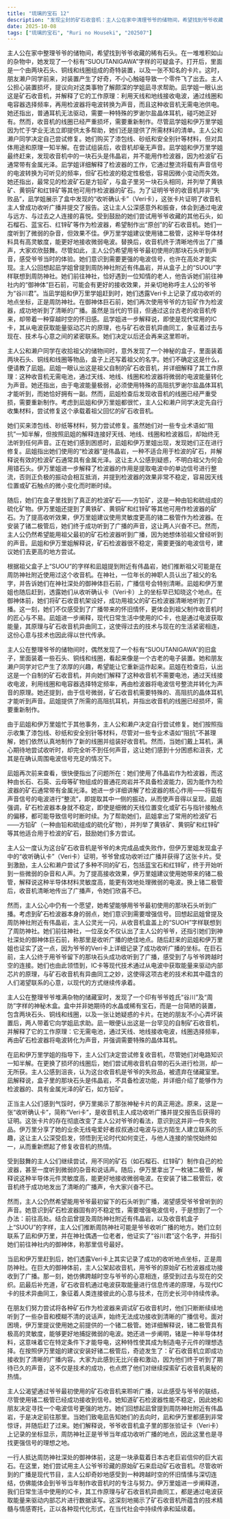 ```yaml
---
title: "琉璃的宝石 12"
description: "发现尘封的矿石收音机：主人公在家中清理爷爷的储物间，希望找到爷爷收藏的稀有石头。在一个写有“SUOU TANIGAWA”的盒子里，她发现了一个由两块石头、铜线和线圈组成的装置，以及一张卡片。朋友濑户同学到来后，不小心让装置中的一个零件飞出，主人公担心其损坏，提议向学姐凪寻求帮助。矿石收音机的原理与修复计划：凪姐认出该装置是爷爷自制的矿石收音机，并详细解释了其工作原理：它不需电池，通过天线、地线、线圈和检波器将电波能量转化为声音。她还指出，由于电波能量微弱，需要特殊的高阻抗罗谢尔盐晶体耳机才能听到。虽然凪姐有这种耳机，但收音机的线圈已严重受损，需要重新制作。鉴于凪姐和伊万里姐都很忙，主人公和濑户同学决定先自行收集材料尝试修复。检波器选择的困境与原理探讨：主人公和濑户同学尝试修复收音机，但遇到困难，无法听到声音。凪姐检查后发现，她们使用了不适合做检波器的伟晶岩。凪姐解释了检波器的工作原理——提取电波信号并进行整流，将其转化为声音——并指出矿石检波器本身不稳定，容易受各种因素影响。她展示了方铅矿作为常用检波器，并列举了其他可用的矿石。验证卡揭示的成功历史：主人公一度认为矿石收音机是爷爷的失败品，但伊万里姐通过盒子里的“收听确认卡”（Veri卡）解释道，这张卡片证明收音机的主人曾成功收听到广播。这张卡片的存在让主人公意识到爷爷并非失败，并让她思考通过电波与远方陌生人联系的乐趣，从而鼓舞她继续修复工作。使用锗二极管首次成功收听：朋友们尝试了多种矿石作为检波器，只听到了一些杂音和说话声。随后，伊万里姐建议使用她之前给的锗二极管。她解释说，锗二极管灵敏度高，能更好地接收微弱电波，且其半导体特性使其成为理想的电子元件。在安装锗二极管后，矿石收音机成功接收到了广播，大家为此感到兴奋。追寻爷爷足迹前往周防神社：尽管收音机已能使用锗二极管收听，主人公仍希望用爷爷最初使用的矿石听广播，认为那样才能与爷爷连接。考虑到矿石检波器不稳定，她们决定寻找一个电波更强的地方，并回想起凪姐曾提及周防神社附近有伟晶岩，最终确定前往那里。她们致电凪姐告知去向，凪姐和伊万里姐表示惊讶并随后赶来，解释说Veri卡上记录的坐标显示此处正是爷爷当年成功收听广播的地点。御神体前的连接与技术传承：众人来到周防神社的御神体前，这是一块巨大的岩石，承载着日本巨岩信仰的传统。在此处，她们成功地用爷爷的原始矿石收听到了广播。虽然播放的是现代广播，主人公却感到一种跨越时空的怀旧与连接，体会到爷爷制作收音机时的努力。伊万里姐进一步解释，日常使用的IC卡也运用了与矿石收音机相同的原理，通过电波获取能量，这表明矿石收音机的技术和其中蕴含的心意，至今仍在以各种形式延续和传承着。"
date: 2025-10-08
tags: ["琉璃的宝石", "Ruri no Houseki", "202507"]
---
```


主人公在家中整理爷爷的储物间，希望找到爷爷收藏的稀有石头。在一堆堆积如山的杂物中，她发现了一个标有“SUOUTANIGAWA”字样的可疑盒子。打开后，里面是一个由两块石头、铜线和线圈组成的奇特装置，以及一张不知名的卡片。这时，朋友濑户同学前来，对装置产生了好奇，不小心触碰导致一个零件飞了出去。主人公担心装置损坏，提议向对这类事物了解颇深的学姐凪寻求帮助。凪学姐一眼认出这是矿石收音机，并解释了它的工作原理：利用天线和地线接收电波，通过线圈和电容器选择频率，再用检波器将电波转换为声音，而且这种收音机无需电池供电。她还指出，普通耳机无法驱动，需要一种特殊的罗谢尔盐晶体耳机，碰巧她正好有。然而，收音机的线圈已经严重损坏，需要重新制作。尽管凪学姐和伊万里学姐因为忙于学业无法立即提供太多帮助，她们还是提供了所需材料的清单。主人公和濑户同学决定自己尝试修复。她们购买了漆包线、砂纸和安全别针等材料，但对具体用途和原理一知半解。在尝试组装后，收音机却毫无声音。凪学姐和伊万里学姐最终赶来，发现收音机中的一块石头是伟晶岩，并不能用作检波器，因为检波矿石通常带有金属光泽。凪学姐详细解释了检波器的工作，它通过整流将载有声音信号的电波转换为可听见的频率，但矿石检波的稳定性极低，容易因微小变动而失效。她还指出，最常见的检波矿石是方铅矿，与盒子里另一块石头相同，并列举了黄铁矿、黄铜矿和红锌矿等其他可用作检波器的矿石。为了证明爷爷的收音机并非“失败品”，凪学姐展示了盒中发现的“收听确认卡”（Veri卡），这张卡片证明了收音机主人曾成功收听广播并提交了报告。这让主人公深感意外和振奋，体会到通过电波与远方、与过去之人连接的喜悦。受到鼓励的她们尝试用爷爷收藏的其他石头，如石榴石、蓝宝石、红锌矿等作为检波器，希望制作出“原创”的矿石收音机。她们一度听到了微弱的杂音，但效果不佳。伊万里学姐建议使用锗二极管，这种半导体材料具有高灵敏度，能更好地接收微弱电波。替换后，收音机终于清晰地传出了广播声，大家欢欣鼓舞。尽管如此，主人公仍希望用爷爷最初使用的那块石头听到声音，感受爷爷当时的体验。她们意识到需要更强的电波信号，也许在高处才能实现。主人公回想起凪学姐曾提到周防神社附近有伟晶岩，并从盒子上的“SUOU”字样联想到周防神社。她们前往神社，恰好遇到一位知情的老人，他告诉她们前往神社内的“御神体”巨石前，可能会有更好的接收效果，并亲切地称呼主人公的爷爷为“谷川君”。当凪学姐和伊万里学姐赶到时，她们透露Veri卡上记录了成功收听的地点坐标，正是周防神社。在御神体巨石前，她们再次使用爷爷的方铅矿作为检波器，成功地听到了清晰的广播。虽然是当代的节目，但通过这台古老的收音机传来，却带着一种穿越时空的怀旧感。凪学姐进一步解释说，即使是现代常用的IC卡，其从电波获取能量驱动芯片的原理，也与矿石收音机异曲同工，象征着过去与现在、技术与心意之间的紧密联系。她们决定以后还会再来这里聆听。

主人公和濑户同学在收拾祖父的储物间时，意外发现了一个神秘的盒子，里面装着两块石头、铜线和线圈等物品，盒子上还写着祖父的名字。她们不确定这是什么，便请教了凪姐。凪姐一眼认出这是祖父自制的矿石收音机，并详细解释了其工作原理：这种收音机无需电池，通过天线、地线、线圈和检波器将微弱的电波能量转化为声音。她还指出，由于电波能量极弱，必须使用特殊的高阻抗罗谢尔盐晶体耳机才能听到，而她恰好拥有一副。然而，凪姐检查后发现收音机的线圈已经严重受损，需要重新制作。考虑到凪姐和伊万里姐都很忙，主人公和濑户同学决定先自行收集材料，尝试修复这个承载着祖父回忆的矿石收音机。

她们买来漆包线、砂纸等材料，努力尝试修复。虽然她们对一些专业术语如“阻抗”一知半解，但按照凪姐的解释连接好天线、地线、线圈和检波器后，却始终无法听到任何声音。正在她们感到困惑时，凪姐和伊万里姐出现，发现她们正在进行修复。凪姐指出她们使用的“检波器”是伟晶岩，一种不适合用于检波的矿石，并解释说有效的检波矿石通常具有金属光泽。这让主人公感到疑惑，不明白祖父为何会用错石头。伊万里姐进一步解释了检波器的作用是提取电波中的单边信号进行整流，否则正负极的振动会相互抵消，并提到检波器的效果非常不稳定，容易因天线位置或矿石触点的微小变化而时断时续。

随后，她们在盒子里找到了真正的检波矿石——方铅矿，这是一种由铅和硫组成的硫化矿物。伊万里姐还提到了黄铁矿、黄铜矿和红锌矿等其他可用作检波器的矿石。为了提高收听效果，伊万里姐建议使用灵敏度更高的锗二极管作为检波器。在安装了锗二极管后，她们终于成功听到了广播的声音，这让两人兴奋不已。然而，主人公仍然希望能用祖父最初的矿石检波器听到广播，因为她想体验祖父曾经听到的声音。凪姐和伊万里姐解释说，矿石检波器很不稳定，需要更强的电波信号，建议她们去更高的地方尝试。

根据祖父盒子上“SUOU”的字样和凪姐提到附近有伟晶岩，她们推断祖父可能是在周防神社附近使用过这个收音机。在神社，一位年长的神职人员认出了祖父的名字，并告诉她们在神社深处的御神体巨石前，广播信号会特别清晰。凪姐和伊万里姐也随后赶到，透露她们从收听确认卡（Veri卡）上的坐标早已知晓这个地点。在御神体前，她们将矿石收音机架设好，成功用祖父的矿石检波器清晰地听到了广播。这一刻，她们不仅感受到了广播带来的怀旧情怀，更体会到祖父制作收音机时的匠心与不易。凪姐进一步阐释，现代日常生活中使用的IC卡，也是通过电波获取能量，其原理与矿石收音机异曲同工，这使得过去的技术与现在的生活紧密相连，这份心意与技术也因此得以世代传承。

主人公在整理爷爷的储物间时，偶然发现了一个标有“SUOUTANIGAWA”的旧盒子，里面装着一些石头、铜线和线圈，看起来像是一个古老的电子装置。她和朋友濑户同学对它产生了浓厚的兴趣，希望能让它重新运作起来。凪姐在检查后，认出这是一个自制的矿石收音机，并向她们解释了这种收音机不需要电池，通过天线接收电波，利用线圈和电容器选择特定频率，再由检波器将电波信号整流并转化为声音的原理。她还提到，由于信号微弱，矿石收音机需要特殊的、高阻抗的晶体耳机才能听到声音。凪姐提供了所需的高阻抗耳机，并指出收音机的线圈已经损坏，需要重新制作。

由于凪姐和伊万里姐忙于其他事务，主人公和濑户决定自行尝试修复。她们按照指示收集了漆包线、砂纸和安全别针等材料，尽管对一些专业术语如“阻抗”不甚理解，她们依然认真地制作了新的线圈并组装好收音机。然而，当她们戴上耳机，满心期待地尝试收听时，却完全听不到任何声音，这让她们感到十分困惑和沮丧，尤其是在确认周围电波信号充足的情况下。

凪姐再次前来查看，很快便指出了问题所在：她们使用了伟晶岩作为检波器，而这种由长石、石英、云母等矿物组成的普通花岗岩并不具备检波能力，因为能作为检波器的矿石通常带有金属光泽。她进一步详细讲解了检波器的核心作用——将载有声音信号的电波进行“整流”，即提取其中一侧的振动，从而使声音得以呈现。凪姐强调，矿石检波器本身就不稳定，即使是细微的天线位置变化或矿石与指针接触点的偏移，都可能导致信号时断时续。为了帮助她们，凪姐拿出了常用的检波矿石——方铅矿（一种由铅和硫组成的硫化矿物），并列举了黄铁矿、黄铜矿和红锌矿等其他适合用于检波的矿石，鼓励她们多方尝试。

主人公一度认为这台矿石收音机是爷爷的未完成品或失败作，但伊万里姐发现盒子中的“收听确认卡”（Veri卡）证明，爷爷曾成功收听过广播并获得了这张卡片。受到激励，主人公和濑户尝试了多种不同的矿石，包括蓝宝石和红锌矿，终于开始听到一些微弱的杂音和人声。为了提高接收效果，伊万里姐建议使用她带来的锗二极管，解释说这种半导体材料灵敏度高，能更有效地处理微弱的电波。换上锗二极管后，收音机清晰地传出了广播声，令她们欣喜不已。

然而，主人公心中仍有一个愿望，她希望能够用爷爷最初使用的那块石头听到广播。考虑到矿石检波器本身的弱点，她们意识到需要增强信号。回想起凪姐曾提及周防神社附近有伟晶岩，主人公灵光一闪，从收音机盒盖上的“SUOH”字样联想到了周防神社。她们前往神社，一位巫女不仅认出了主人公的爷爷，还指引她们到神社深处的御神体巨石前，称那里是收听广播的绝佳地点。随后赶来的凪姐和伊万里姐也证实了这一点，因为爷爷的Veri卡上详细记录了成功收听广播的坐标。在巨石前，主人公终于用爷爷留下的那块石头成功收听到了广播，感受到了与爷爷跨越时空的连接。她们也由此领悟到，IC卡等现代技术通过从电波中获取能量来驱动内部芯片的原理，与矿石收音机有异曲同工之妙，这使得这项古老的技术和其中蕴含的人们渴望联系的心意，以现代的方式继续传承着。

主人公在整理爷爷堆满杂物的储藏室时，发现了一个印有爷爷姓氏“谷川”及“周防”字样的神秘木盒。盒中并非她期待的水晶或稀有宝石，而是一台简陋的装置，包含两块石头、铜线和线圈，以及一张让她疑惑的卡片。在她的朋友不小心弄坏装置后，两人带着它向学姐凪求助。凪一眼便认出这是一台罕见的自制矿石收音机，并解释了它的工作原理：它无需电池，通过天线、地线接收电波，线圈选择频率，再由矿石检波器将电波转化为声音，并强调需要特殊的晶体耳机。

在凪和伊万里学姐的指导下，主人公们决定尝试修复收音机，尽管她们对电路知识一知半解。在更换了损坏的线圈后，她们尝试用收音机自带的石头进行检测，却一无所获。主人公感到沮丧，认为这台收音机是爷爷的失败品，被遗弃在储藏室里。凪解释说，盒子里的那块石头是伟晶岩，不具备检波功能，并详细介绍了能够作为检波器的、具有金属光泽的矿石，如方铅矿。

正当主人公们感到气馁时，伊万里揭示了那张神秘卡片的真正用途。原来，这是一张“收听确认卡”，简称“Veri卡”，是收音机主人成功收听广播并提交报告后获得的证明。这张卡片的存在彻底改变了主人公对爷爷的看法，意识到这并非一件失败品。伊万里分享了她的业余无线电爱好者叔叔通过电波与远方陌生人建立联系的乐趣，这让主人公深受启发，领悟到无论时代如何变迁，与他人连接的愉悦始终如一，从而重新燃起了修复收音机的热情。

受到鼓舞的主人公们继续尝试，用不同的矿石（如石榴石、红锌矿）制作自己的检波器，甚至一度听到微弱的杂音和说话声。随后，伊万里拿出了一枚锗二极管，解释说这种半导体元件灵敏度高，能更好地接收微弱电波。在安装了锗二极管后，收音机终于成功地发出了清晰的广播声，令大家兴奋不已。

然而，主人公仍然希望能用爷爷最初留下的石头听到广播，渴望感受爷爷曾听到的声音。她意识到矿石检波器固有的不稳定性，需要增强电波信号，于是想到了一个办法：前往高处。结合凪曾提及周防神社附近有伟晶岩，以及收音机盒子上“SUOU”的字样，主人公们推断周防神社可能是爷爷收听广播的地方。她们立刻联系了凪和伊万里，并在神社偶遇一位老者，他证实了“谷川君”这个名字，并指引她们前往神社内的御神体，称那里信号最好。

当凪和伊万里赶到后，她们透露Veri卡上其实记录了成功的收听地点坐标，正是周防神社。在巨大的御神体前，主人公架起收音机，用爷爷的原始矿石检波器成功接收到了广播。那一刻，她仿佛跨越时空与爷爷的心意相连，感受到过去与现在的交织。凪最后补充道，矿石收音机通过电波获取能量进行信息传递的原理，与现代IC卡的技术异曲同工，象征着人类连接彼此的心意与技术，在历史长河中持续传承。

在朋友们努力尝试将各种矿石作为检波器来调试矿石收音机时，他们只断断续续地听到了一些杂音和模糊不清的说话声，始终无法成功接收到清晰的广播信号。面对困境，伊万里提议使用她之前提供的一个锗二极管。她详细解释说，锗二极管具有极高的灵敏度，能够更好地捕捉微弱的电波。她还进一步阐明，锗是一种半导体材料，这意味着它在特定条件下才能导电，这种特性使其成为制造电子元件的理想选择。在按照伊万里姐的建议安装好锗二极管后，奇迹发生了：矿石收音机立即成功接收到了清晰的广播内容。大家为此感到无比兴奋和激动，因为他们终于听到了期待已久的声音，这不仅是技术的成功，也点燃了他们对继续探索矿石收音机奥秘的热情。

主人公渴望通过爷爷最初使用的矿石收音机来聆听广播，以此感受与爷爷的联结，尽管使用锗二极管已经成功接收到信号。她知道矿石检波器性能不稳定，因此她和朋友决定寻找一个电波信号更强的地方。她们回想起凪曾提到周防神社附近有伟晶岩，于是决定前往那里。当她们致电凪告知她们的去向时，凪和伊万里都感到非常惊讶，并随后赶了过来。她们解释说，爷爷收音机盒子里的那张验证卡（Veri卡）上记录的坐标显示，周防神社正是爷爷当年成功收听广播的地点，因此这里也是寻找更强信号的理想之地。

一行人抵达周防神社深处的御神体前，这是一块承载着日本古老巨岩信仰的巨大岩石。在这里，她们尝试用主人公爷爷珍藏的原始矿石来启动矿石收音机。尽管收听到的广播是现代节目，主人公却奇妙地感受到一种跨越时空的怀旧情愫与深切连结，仿佛能体会到爷爷当年制作收音机时的专注与努力。伊万里姐进一步阐释道，我们日常生活中使用的IC卡，其工作原理与矿石收音机异曲同工，都是通过电波获取能量来驱动内部芯片进行数据读写。这深刻地揭示了矿石收音机所蕴含的技术精髓与情感寄托，正以各种现代化形式，在当代社会中持续传承和延续着。
